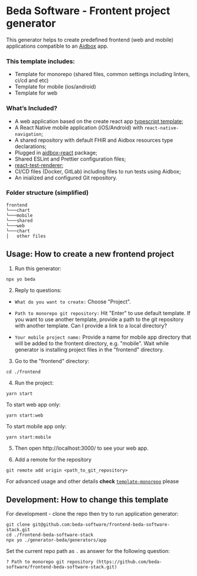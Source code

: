 # Beda Software - Frontent project generator

This generator helps to create predefined frontend (web and mobile) applications compatible to an [Aidbox](https://docs.aidbox.app/) app.

### This template includes:

-   Template for monorepo (shared files, common settings including linters, ci/cd and etc)
-   Template for mobile (ios/android)
-   Template for web

### What’s Included?

-   A web application based on the create react app [typescript template](https://create-react-app.dev/docs/getting-started#creating-a-typescript-app);
-   A React Native mobile application (iOS/Android) with `react-native-navigation`;
-   A shared repository with default FHIR and Aidbox resources type declarations;
-   Plugged in [aidbox-react](https://github.com/beda-software/aidbox-react) package;
-   Shared ESLint and Prettier configuration files;
-   [react-test-renderer](https://www.npmjs.com/package/react-test-renderer);
-   CI/CD files (Docker, GitLab) including files to run tests using Aidbox;
-   An inialized and configured Git repository.

### Folder structure (simplified)

```
frontend
└───chart
└───mobile
└───shared
└───web
└───chart
│   other files
```

## Usage: How to create a new frontend project

1. Run this generator:

```
npx yo beda
```

2. Reply to questions:

-   `What do you want to create:` Choose "Project".

-   `Path to monorepo git repository:` Hit "Enter" to use default template. If you want to use another template, provide a path to the git repository with another template. Can I provide a link to a local directory?

-   `Your mobile project name:` Provide a name for mobile app directory that will be added to the frontent directory, e.g. "mobile". Wait while generator is installing project files in the "frontend" directory.

3. Go to the "frontend" directory:

```
cd ./frontend
```

4. Run the project:

```
yarn start
```

To start web app only:

```
yarn start:web
```

To start mobile app only:

```
yarn start:mobile
```

5. Then open http://localhost:3000/ to see your web app.

6. Add a remote for the repository

```
git remote add origin <path_to_git_repository>
```

For advanced usage and other details **check** [`template-monorepo`](./template-monorepo/README.md) please

## Development: How to change this template

For development - clone the repo then try to run application generator:

```
git clone git@github.com:beda-software/frontend-beda-software-stack.git
cd ./frontend-beda-software-stack
npx yo ./generator-beda/generators/app
```

Set the current repo path as `.` as answer for the following question:

```
? Path to monorepo git repository (https://github.com/beda-software/frontend-beda-software-stack.git)
```
